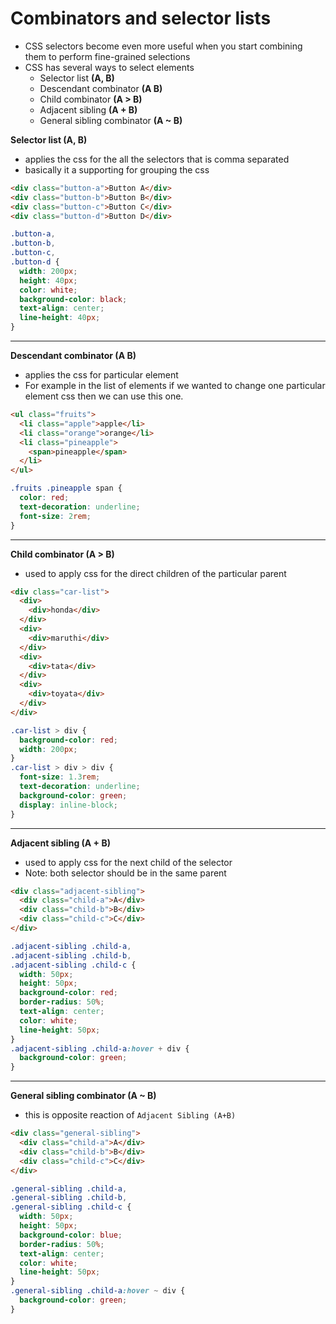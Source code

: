# Combinators and selector lists

- CSS selectors become even more useful when you start combining them to perform fine-grained selections
- CSS has several ways to select elements
  - Selector list **(A, B)**
  - Descendant combinator **(A B)**
  - Child combinator **(A > B)**
  - Adjacent sibling **(A + B)**
  - General sibling combinator **(A ~ B)**

**Selector list (A, B)**

- applies the css for the all the selectors that is comma separated
- basically it a supporting for grouping the css

```html
<div class="button-a">Button A</div>
<div class="button-b">Button B</div>
<div class="button-c">Button C</div>
<div class="button-d">Button D</div>
```

```css
.button-a,
.button-b,
.button-c,
.button-d {
  width: 200px;
  height: 40px;
  color: white;
  background-color: black;
  text-align: center;
  line-height: 40px;
}
```

---

**Descendant combinator (A B)**

- applies the css for particular element
- For example in the list of elements if we wanted to change one particular element css then we can use this one.

```html
<ul class="fruits">
  <li class="apple">apple</li>
  <li class="orange">orange</li>
  <li class="pineapple">
    <span>pineapple</span>
  </li>
</ul>
```

```css
.fruits .pineapple span {
  color: red;
  text-decoration: underline;
  font-size: 2rem;
}
```

---

**Child combinator (A > B)**

- used to apply css for the direct children of the particular parent

```html
<div class="car-list">
  <div>
    <div>honda</div>
  </div>
  <div>
    <div>maruthi</div>
  </div>
  <div>
    <div>tata</div>
  </div>
  <div>
    <div>toyata</div>
  </div>
</div>
```

```css
.car-list > div {
  background-color: red;
  width: 200px;
}
.car-list > div > div {
  font-size: 1.3rem;
  text-decoration: underline;
  background-color: green;
  display: inline-block;
}
```

---

**Adjacent sibling (A + B)**

- used to apply css for the next child of the selector
- Note: both selector should be in the same parent

```html
<div class="adjacent-sibling">
  <div class="child-a">A</div>
  <div class="child-b">B</div>
  <div class="child-c">C</div>
</div>
```

```css
.adjacent-sibling .child-a,
.adjacent-sibling .child-b,
.adjacent-sibling .child-c {
  width: 50px;
  height: 50px;
  background-color: red;
  border-radius: 50%;
  text-align: center;
  color: white;
  line-height: 50px;
}
.adjacent-sibling .child-a:hover + div {
  background-color: green;
}
```

---

**General sibling combinator (A ~ B)**

- this is opposite reaction of `Adjacent Sibling (A+B)`

```html
<div class="general-sibling">
  <div class="child-a">A</div>
  <div class="child-b">B</div>
  <div class="child-c">C</div>
</div>
```

```css
.general-sibling .child-a,
.general-sibling .child-b,
.general-sibling .child-c {
  width: 50px;
  height: 50px;
  background-color: blue;
  border-radius: 50%;
  text-align: center;
  color: white;
  line-height: 50px;
}
.general-sibling .child-a:hover ~ div {
  background-color: green;
}
```
